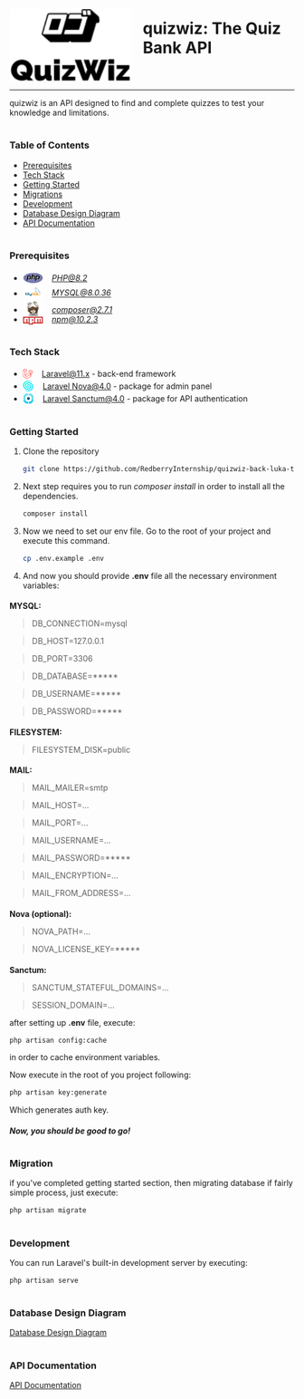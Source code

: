 <div style="display:flex; align-items: center">
  <img src="readme/assets/logo.svg" alt="drawing" width="300" style="margin-right: 20px; margin-top: 35px" />
  <h1 style="position:relative; top: -6px" >quizwiz: The Quiz Bank API</h1>
</div>

---

quizwiz is an API designed to find and complete quizzes to test your knowledge and limitations.

#
### Table of Contents
* [Prerequisites](#prerequisites)
* [Tech Stack](#tech-stack)
* [Getting Started](#getting-started)
* [Migrations](#migration)
* [Development](#development)
* [Database Design Diagram](#database-design-diagram)
* [API Documentation](#api-documentation)


#
### Prerequisites

* <img src="readme/assets/php.svg" alt="php-logo" width="35" style="position: relative; top: 4px;margin-right:1rem;" />*PHP@8.2*
* <img src="readme/assets/mysql.png" alt="mysql-logo" width="35" style="position: relative; top: 4px;margin-right:1rem;" />*MYSQL@8.0.36*
* <img src="readme/assets/composer.png" alt="composer-logo" width="35" style="position: relative; top: 6px;margin-right:1rem;" />*composer@2.7.1*
* <img src="readme/assets/npm.png" alt="npm-logo" width="35" style="position: relative; top: 4px;margin-right:1rem;" />*npm@10.2.3*

#
### Tech Stack

* <img src="readme/assets/laravel.png" height="18" style="position: relative; top: 4px; margin-right:1rem;" />[Laravel@11.x](https://laravel.com/docs/11.x) - back-end framework
* <img src="readme/assets/nova.png" height="19" style="position: relative; top: 4px;margin-right:1rem;" />[Laravel Nova@4.0](https://nova.laravel.com/docs/installation.html) - package for admin panel
* <img src="readme/assets/sanctum.png" height="19" style="position: relative; top: 4px;margin-right:1rem;" />[Laravel Sanctum@4.0](https://laravel.com/docs/11.x/sanctum) - package for API authentication


#
### Getting Started

1. Clone the repository
   ```sh
   git clone https://github.com/RedberryInternship/quizwiz-back-luka-trapaidze.git
   ```
   
2. Next step requires you to run *composer install* in order to install all the dependencies.
    ```sh
    composer install
    ```
   
3. Now we need to set our env file. Go to the root of your project and execute this command.
   ```sh
   cp .env.example .env
   ```
   
4. And now you should provide **.env** file all the necessary environment variables:


####
**MYSQL:**
>DB_CONNECTION=mysql

>DB_HOST=127.0.0.1

>DB_PORT=3306

>DB_DATABASE=*****

>DB_USERNAME=*****

>DB_PASSWORD=*****

####
**FILESYSTEM:**
>FILESYSTEM_DISK=public

####
**MAIL:**
>MAIL_MAILER=smtp

>MAIL_HOST=...

>MAIL_PORT=...

>MAIL_USERNAME=...

>MAIL_PASSWORD=*****

>MAIL_ENCRYPTION=...

>MAIL_FROM_ADDRESS=...


####
**Nova (optional):**
>NOVA_PATH=...

>NOVA_LICENSE_KEY=*****

####
**Sanctum:**
>SANCTUM_STATEFUL_DOMAINS=...

>SESSION_DOMAIN=...

after setting up **.env** file, execute:
```sh
php artisan config:cache
```
in order to cache environment variables.

Now execute in the root of you project following:
 ```sh
php artisan key:generate
 ```
Which generates auth key.

##### Now, you should be good to go!


#
### Migration
if you've completed getting started section, then migrating database if fairly simple process, just execute:
```sh
php artisan migrate
```


#
### Development

You can run Laravel's built-in development server by executing:

```sh
php artisan serve
```




#
### Database Design Diagram


[Database Design Diagram](https://drawsql.app/teams/solo-176/diagrams/quizzwiz "drawsql.app")




#

### API Documentation

[API Documentation](https://documenter.getpostman.com/view/33136231/2sA3BuVoDa#5476b041-b8fd-4766-abd8-91d09c76dd45 "Postman")